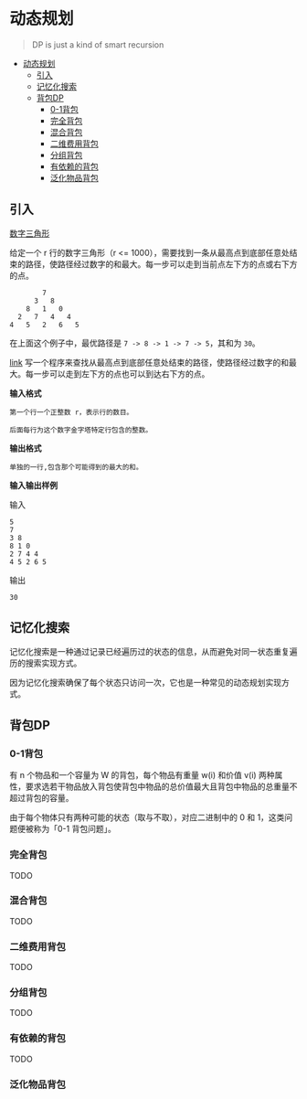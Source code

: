 # 动态规划

> DP is just a kind of smart recursion

<!-- TOC -->
* [动态规划](#动态规划)
  * [引入](#引入)
  * [记忆化搜索](#记忆化搜索)
  * [背包DP](#背包dp)
    * [0-1背包](#0-1背包)
    * [完全背包](#完全背包)
    * [混合背包](#混合背包)
    * [二维费用背包](#二维费用背包)
    * [分组背包](#分组背包)
    * [有依赖的背包](#有依赖的背包)
    * [泛化物品背包](#泛化物品背包)
<!-- TOC -->

## 引入

[数字三角形](src/main/kotlin/io/intellij/dsa/dp/NumberTriangles.kt)

给定一个 r 行的数字三角形（r <= 1000），需要找到一条从最高点到底部任意处结束的路径，使路径经过数字的和最大。每一步可以走到当前点左下方的点或右下方的点。

```text
        7 
      3   8 
    8   1   0 
  2   7   4   4 
4   5   2   6   5 
```

在上面这个例子中，最优路径是 `7 -> 8 -> 1 -> 7 -> 5`，其和为 `30`。

[link](https://www.luogu.com.cn/problem/P1216)
写一个程序来查找从最高点到底部任意处结束的路径，使路径经过数字的和最大。每一步可以走到左下方的点也可以到达右下方的点。

**输入格式**

```text
第一个行一个正整数 r，表示行的数目。

后面每行为这个数字金字塔特定行包含的整数。
```

**输出格式**

```text
单独的一行,包含那个可能得到的最大的和。
```

**输入输出样例**

输入

```text
5
7
3 8
8 1 0
2 7 4 4
4 5 2 6 5 
```

输出

```text
30
```

## 记忆化搜索

记忆化搜索是一种通过记录已经遍历过的状态的信息，从而避免对同一状态重复遍历的搜索实现方式。

因为记忆化搜索确保了每个状态只访问一次，它也是一种常见的动态规划实现方式。

## 背包DP

### 0-1背包

有 n 个物品和一个容量为 W 的背包，每个物品有重量 w(i) 和价值 v(i) 两种属性，要求选若干物品放入背包使背包中物品的总价值最大且背包中物品的总重量不超过背包的容量。

由于每个物体只有两种可能的状态（取与不取），对应二进制中的 0 和 1，这类问题便被称为「0-1 背包问题」。

### 完全背包

TODO

### 混合背包

TODO

### 二维费用背包

TODO

### 分组背包

TODO

### 有依赖的背包

TODO

### 泛化物品背包

